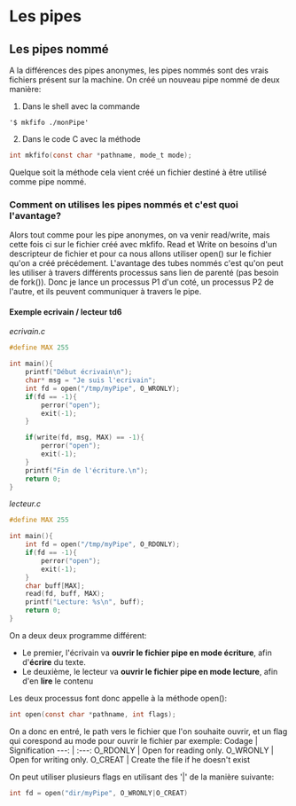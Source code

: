 # Les pipes
## Les pipes nommé
A la différences des pipes anonymes, les pipes nommés sont des vrais fichiers présent sur la machine. On créé un nouveau pipe nommé de deux manière:
1. Dans le shell avec la commande 
``` 
'$ mkfifo ./monPipe'
```

2. Dans le code C avec la méthode
```c 
int mkfifo(const char *pathname, mode_t mode);
```

Quelque soit la méthode cela vient créé un fichier destiné à être utilisé comme pipe nommé.
### Comment on utilises les pipes nommés et c'est quoi l'avantage?
Alors tout comme pour les pipe anonymes, on va venir read/write, mais cette fois ci sur le fichier créé avec mkfifo. Read et Write on besoins d'un descripteur de fichier et pour ca nous allons utiliser open() sur le fichier qu'on a créé précédement.
L'avantage des tubes nommés c'est qu'on peut les utiliser à travers différents processus sans lien de parenté (pas besoin de fork()). Donc je lance un processus P1 d'un coté, un processus P2 de l'autre, et ils peuvent communiquer à travers le pipe.
#### Exemple ecrivain / lecteur td6
*ecrivain.c*
```c
#define MAX 255

int main(){
	printf("Début écrivain\n");
	char* msg = "Je suis l'ecrivain";
	int fd = open("/tmp/myPipe", O_WRONLY);
	if(fd == -1){
		perror("open");
		exit(-1);
	}

	if(write(fd, msg, MAX) == -1){
		perror("open");
		exit(-1);
	}
	printf("Fin de l'écriture.\n");
	return 0;
}

```

*lecteur.c*
```c
#define MAX 255

int main(){
	int fd = open("/tmp/myPipe", O_RDONLY);
	if(fd == -1){
		perror("open");
		exit(-1);
	}
	char buff[MAX];
	read(fd, buff, MAX);
	printf("Lecture: %s\n", buff);
	return 0;
}

```

On a deux deux programme différent:
- Le premier, l'écrivain va **ouvrir le fichier pipe en mode écriture**, afin d'**écrire** du texte.
- Le deuxième, le lecteur va **ouvrir le fichier pipe en mode lecture**, afin d'en **lire** le contenu

Les deux processus font donc appelle à la méthode open():
```c
int open(const char *pathname, int flags);
```
On a donc en entré, le path vers le fichier que l'on souhaite ouvrir, et un flag qui corespond au mode pour ouvrir le fichier par exemple:
Codage | Signification
 ---: | :---: 
O_RDONLY | Open for reading only.
O_WRONLY | Open for writing only.
O_CREAT | Create the file if he doesn't exist

On peut utiliser plusieurs flags en utilisant des '|' de la manière suivante:
```c
int fd = open("dir/myPipe", O_WRONLY|O_CREAT)
```
